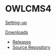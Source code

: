 # OWLCMS4

[Setting-up](Installation.md)

[Downloads]()

+	[Releases](https://github.com/jflamy/owlcms4/releases)
+	[Source Repository](https://github.com/jflamy/owlcms4)

